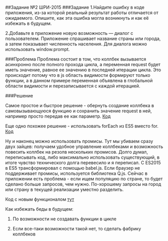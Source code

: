 ##Задание №2 ШРИ-2015
###Задание
1.Найдите ошибку в коде приложения, из-за которой реальный результат работы отличается от ожидаемого.
Опишите, как эта ошибка могла возникнуть и как её избежать в будущем.

2.Добавьте в приложение новую возможность — диалог с пользователем.
Приложение спрашивает название страны или города, а затем показывает численность населения. Для диалога можно использовать window.prompt.

###Проблема
Проблема состоит в том, что коллбек вызывается асинхронно после полного прохода цикла, а переменная request будет иметь значение,
равное ее значению в последней итерации цикла. Это происходит потому что в js область видимости формируют только функции,
а в данном примере переменная объявлена в глобальной области видимости и перезаписывается с каждой итерацией.

###Решение

Самое простое и быстрое решение - обернуть создание коллбека в самовызывающуюся функцию и сохранить значение request в ней,
например просто передав ее как параметр. [Код](https://github.com/DmitryDorofeev/population/blob/simple-solution/shri.js)

Еще одно похожее решение - использовать forEach из ES5 вместо for. [Код](https://github.com/DmitryDorofeev/population/blob/foreach/shri.js)

Ну и наконец можно использовать промисы. Тут мы убиваем сразу двух зайцев: получаем удобное управление коллбеками и возможность повесить
коллбек на резолв нескольких промисов. Долго думал, переписывать код, либо максимально использовать существующий,
в итоге чувство технического долга перевесило и я переписал. С ES2015 в ES5 трансформировал с помощью babel.js. Если браузер не поддерживает промисы,
используется библиотека Q.js. Сейчас в приложении есть проблема - если ищем популяцию по стране, то будет сделано больше запросов, чем нужно.
По-хорошему запросы на город или страну в текущей реализации уместно разделить.

Код с новым функционалом [тут](https://github.com/DmitryDorofeev/population/blob/master/shri.js)

Как избежать беды в будущем:

1. По возможности не создавать функции в цикле

2. Если все-таки возможности такой нет, то сделать фабрику коллбеков
